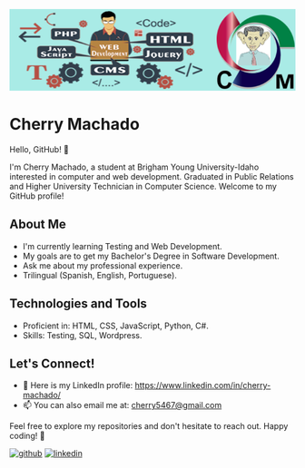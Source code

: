 ![I am Front-end Web Developer](https://github.com/Cherry-Machado/Website/blob/master/img/Banner_Cherry1.png)
# Cherry Machado

Hello, GitHub! 👋

I'm Cherry Machado, a student at Brigham Young University-Idaho interested in computer and web development. 
Graduated in Public Relations and Higher University Technician in Computer Science.
Welcome to my GitHub profile!

## About Me

- I'm currently learning Testing and Web Development.
- My goals are to get my Bachelor's Degree in Software Development.
- Ask me about my professional experience.
- Trilingual (Spanish, English, Portuguese).

## Technologies and Tools

- Proficient in: HTML, CSS, JavaScript, Python, C#.
- Skills: Testing, SQL, Wordpress.

## Let's Connect!

- 🔭 Here is my LinkedIn profile: https://www.linkedin.com/in/cherry-machado/
- 📫 You can also email me at: cherry5467@gmail.com 

Feel free to explore my repositories and don't hesitate to reach out. Happy coding! 🚀

[<img src='https://cdn.jsdelivr.net/npm/simple-icons@3.0.1/icons/github.svg' alt='github' height='40'>](https://github.com/Cherry-Machado)  [<img src='https://cdn.jsdelivr.net/npm/simple-icons@3.0.1/icons/linkedin.svg' alt='linkedin' height='40'>](https://www.linkedin.com/in/cherry-machado/)

